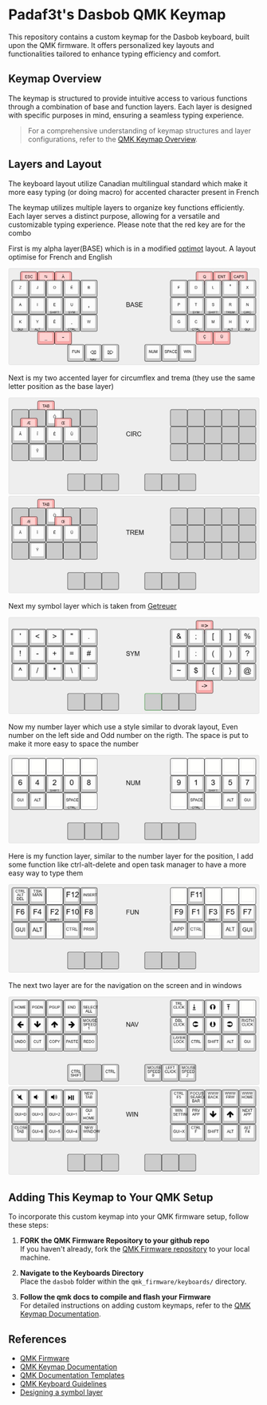 # Padaf3t's Dasbob QMK Keymap

This repository contains a custom keymap for the Dasbob keyboard, built upon the QMK firmware. It offers personalized key layouts and functionalities tailored to enhance typing efficiency and comfort.

## Keymap Overview

The keymap is structured to provide intuitive access to various functions through a combination of base and function layers. Each layer is designed with specific purposes in mind, ensuring a seamless typing experience.

> For a comprehensive understanding of keymap structures and layer configurations, refer to the [QMK Keymap Overview](https://docs.qmk.fm/keymap).

## Layers and Layout

The keyboard layout utilize Canadian multilingual standard which make it more easy typing (or doing macro) for accented character present in French

The keymap utilizes multiple layers to organize key functions efficiently. Each layer serves a distinct purpose, allowing for a versatile and customizable typing experience.
Please note that the red key are for the combo

First is my alpha layer(BASE) which is in a modified [optimot](https://optimot.fr) layout. A layout optimise for French and English

![BASE layer](dasbob/keymaps/Padaf3tV1/LayoutImg/BASE.jpg)

Next is my two accented layer for circumflex and trema (they use the same letter position as the base layer)

![CIRC layer](dasbob/keymaps/Padaf3tV1/LayoutImg/CIRC.jpg)
![TREM layer](dasbob/keymaps/Padaf3tV1/LayoutImg/TREM.jpg)

Next my symbol layer which is taken from [Getreuer](https://getreuer.info/posts/keyboards/symbol-layer/index.html)

![SYM layer](dasbob/keymaps/Padaf3tV1/LayoutImg/SYM.jpg)

Now my number layer which use a style similar to dvorak layout, Even number on the left side and Odd number on the rigth. The space is put to make it more easy to space the number

![NUM layer](dasbob/keymaps/Padaf3tV1/LayoutImg/NUM.jpg)

Here is my function layer, similar to the number layer for the position, I add some function like ctrl-alt-delete and open task manager to have a more easy way to type them

![FUN layer](dasbob/keymaps/Padaf3tV1/LayoutImg/FUN.jpg)

The next two layer are for the navigation on the screen and in windows

![NAV layer](dasbob/keymaps/Padaf3tV1/LayoutImg/NAV.jpg)
![WIN layer](dasbob/keymaps/Padaf3tV1/LayoutImg/WIN.jpg)

## Adding This Keymap to Your QMK Setup

To incorporate this custom keymap into your QMK firmware setup, follow these steps:

1. **FORK the QMK Firmware Repository to your github repo**  
   If you haven't already, fork the [QMK Firmware repository](https://github.com/qmk/qmk_firmware) to your local machine.

2. **Navigate to the Keyboards Directory**  
   Place the `dasbob` folder within the `qmk_firmware/keyboards/` directory.

3. **Follow the qmk docs to compile and flash your Firmware**  
For detailed instructions on adding custom keymaps, refer to the [QMK Keymap Documentation](https://docs.qmk.fm/keymap).

## References

- [QMK Firmware](https://github.com/qmk/qmk_firmware)
- [QMK Keymap Documentation](https://docs.qmk.fm/keymap)
- [QMK Documentation Templates](https://docs.qmk.fm/documentation_templates)
- [QMK Keyboard Guidelines](https://docs.qmk.fm/hardware_keyboard_guidelines)
- [Designing a symbol layer](https://getreuer.info/posts/keyboards/symbol-layer/index.html)
